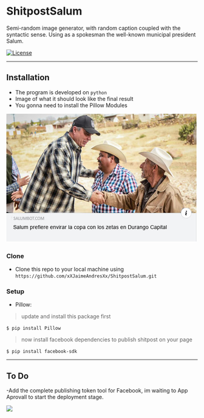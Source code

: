 # ShitpostSalum
Semi-random image generator, with random caption coupled with the syntactic sense. Using as a spokesman the well-known municipal president Salum.

[![License](http://img.shields.io/:license-mit-blue.svg?style=flat-square)](http://badges.mit-license.org)

---

## Installation

- The program is developed on  `python`
- Image of what it should look like the final result
- You gonna need to install the Pillow Modules


<img src="IMGSalum/git-muestra.png">


### Clone

- Clone this repo to your local machine using `https://github.com/xXJaimeAndresXx/ShitpostSalum.git`

### Setup

- Pillow:

> update and install this package first

```shell
$ pip install Pillow
```

> now install facebook dependencies to publish shitpost on your page

```shell
$ pip install facebook-sdk
```

---

## To Do

-Add the complete publishing token tool for Facebook, im waiting to App Aprovall to start the deployment stage.

<img src="https://i.kym-cdn.com/photos/images/facebook/001/682/665/3fa.jpg">
